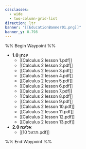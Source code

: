 ```yaml
---
cssclasses:
  - wide
  - two-column-grid-list
direction: ltr
banner: "[[EducationBanner01.png]]"
banner_y: 0.798
---
```


%% Begin Waypoint %%
- **1.0 יונתן**
	- [[Calculus 2 lesson 1.pdf]]
	- [[Calculus 2 lesson 2.pdf]]
	- [[Calculus 2 lesson 3.pdf]]
	- [[Calculus 2 lesson 4.pdf]]
	- [[Calculus 2 lesson 5.pdf]]
	- [[Calculus 2 lesson 6.pdf]]
	- [[Calculus 2 lesson 7.pdf]]
	- [[Calculus 2 lesson 8.pdf]]
	- [[Calculus 2 lesson 9.pdf]]
	- [[Calculus 2 lesson 10.pdf]]
	- [[Calculus 2 lesson 11.pdf]]
	- [[Calculus 2 lesson 12.pdf]]
	- [[Calculus 2 lesson 13.pdf]]
- **2.0 אלינה**
	- [[תרגול 10.pdf]]

%% End Waypoint %%